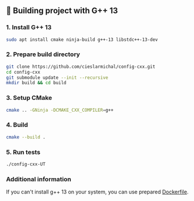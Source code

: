 ## 🔨 Building project with G++ 13

### 1. Install G++ 13

```bash
sudo apt install cmake ninja-build g++-13 libstdc++-13-dev
```

### 2. Prepare build directory

```bash
git clone https://github.com/cieslarmichal/config-cxx.git
cd config-cxx
git submodule update --init --recursive
mkdir build && cd build
```

### 3. Setup CMake

```bash
cmake .. -GNinja -DCMAKE_CXX_COMPILER=g++
```

### 4. Build

```bash
cmake --build .
```

### 5. Run tests

```bash
./config-cxx-UT
```

### Additional information

If you can't install g++ 13 on your system, you can use
prepared [Dockerfile](../../Dockerfile.gcc13).
